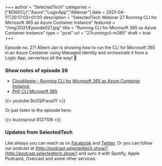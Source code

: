 +++
author = "SelectedTech"
categories = ["M365CLI","Azure","LogicApp","Webinar"]
date = 2021-04-11T20:17:03+01:00
description = "SelectedTech Webinar 27 Running CLI for Microsoft 365 as Azure Container Instance"
featured = "/img/2021/Episode027.jpg"
title = "Running CLI for Microsoft 365 as Azure Container Instance"
type = "post"
url = "27runningcli-m365"
draft = true
+++

Episode no. 27! Albert-Jan is showing how to run the CLI for Microsoft 365 in an Azure Container using Managed Identity and orchestrate it from a Logic App, serverless all the way! 🚀

### Show notes of episode 26

- [CloudAppie - Running CLI for Microsoft 365 as Azure Container Instance](https://www.cloudappie.nl/running-m365-cli-container-instances/)
- [PnP CLI Microsoft 365](https://pnp.github.io/cli-microsoft365/)

{{< youtube Bo2QIFwuztY >}}

Or just listen to the episode here:

{{< buzzsprout 8127106 >}}

### Updates from SelectedTech

Like always you can reach us on [Facebook](https://www.facebook.com/SelectedTechPage/) and [Twitter](https://twitter.com/selectedtech). Or you can follow our podcast at [http://podcast.selectedtech.show/](http://podcast.selectedtech.show/) and sync it with Spotify, Apple Podcasts, Overcast and some other services.
